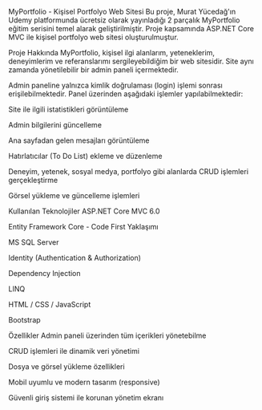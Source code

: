 MyPortfolio - Kişisel Portfolyo Web Sitesi
Bu proje, Murat Yücedağ'ın Udemy platformunda ücretsiz olarak yayınladığı 2 parçalık MyPortfolio eğitim serisini temel alarak geliştirilmiştir. Proje kapsamında ASP.NET Core MVC ile kişisel portfolyo web sitesi oluşturulmuştur.

Proje Hakkında
MyPortfolio, kişisel ilgi alanlarım, yeteneklerim, deneyimlerim ve referanslarımı sergileyebildiğim bir web sitesidir. Site aynı zamanda yönetilebilir bir admin paneli içermektedir.

Admin paneline yalnızca kimlik doğrulaması (login) işlemi sonrası erişilebilmektedir. Panel üzerinden aşağıdaki işlemler yapılabilmektedir:

Site ile ilgili istatistikleri görüntüleme

Admin bilgilerini güncelleme

Ana sayfadan gelen mesajları görüntüleme

Hatırlatıcılar (To Do List) ekleme ve düzenleme

Deneyim, yetenek, sosyal medya, portfolyo gibi alanlarda CRUD işlemleri gerçekleştirme

Görsel yükleme ve güncelleme işlemleri

Kullanılan Teknolojiler
ASP.NET Core MVC 6.0

Entity Framework Core - Code First Yaklaşımı

MS SQL Server

Identity (Authentication & Authorization)

Dependency Injection

LINQ

HTML / CSS / JavaScript

Bootstrap

Özellikler
Admin paneli üzerinden tüm içerikleri yönetebilme

CRUD işlemleri ile dinamik veri yönetimi

Dosya ve görsel yükleme özellikleri

Mobil uyumlu ve modern tasarım (responsive)

Güvenli giriş sistemi ile korunan yönetim ekranı
